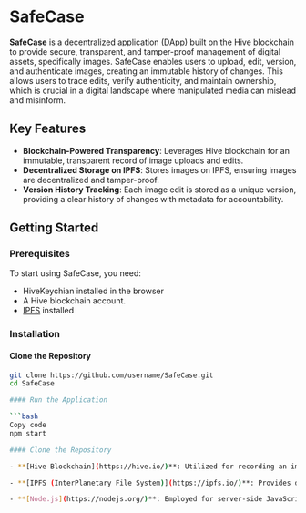 # SafeCase

**SafeCase** is a decentralized application (DApp) built on the Hive blockchain to provide secure, transparent, and tamper-proof management of digital assets, specifically images. SafeCase enables users to upload, edit, version, and authenticate images, creating an immutable history of changes. This allows users to trace edits, verify authenticity, and maintain ownership, which is crucial in a digital landscape where manipulated media can mislead and misinform.

## Key Features

- **Blockchain-Powered Transparency**: Leverages Hive blockchain for an immutable, transparent record of image uploads and edits.
- **Decentralized Storage on IPFS**: Stores images on IPFS, ensuring images are decentralized and tamper-proof.
- **Version History Tracking**: Each image edit is stored as a unique version, providing a clear history of changes with metadata for accountability.
  
## Getting Started

### Prerequisites

To start using SafeCase, you need:

- HiveKeychian installed in the browser
- A Hive blockchain account.
- [IPFS](https://ipfs.io/) installed 
### Installation

#### Clone the Repository

```bash
git clone https://github.com/username/SafeCase.git
cd SafeCase

#### Run the Application

```bash
Copy code
npm start

#### Clone the Repository

- **[Hive Blockchain](https://hive.io/)**: Utilized for recording an immutable history of image edits and uploads, ensuring transparency and integrity of the media provenance.

- **[IPFS (InterPlanetary File System)](https://ipfs.io/)**: Provides decentralized storage for images, guaranteeing secure, tamper-proof media files that are resistant to censorship.

- **[Node.js](https://nodejs.org/)**: Employed for server-side JavaScript, handling API requests and managing backend operations efficiently.

